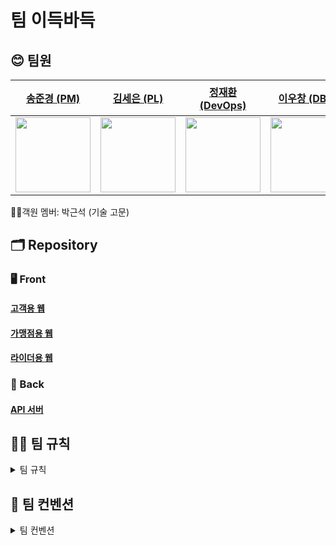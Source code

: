 # 팀 이득바득

## 😊 팀원

| [송준경 (PM)](https://github.com/chk-jk) | [김세은 (PL)](https://github.com/sseen2) | [정재환 (DevOps)](https://github.com/jaehwannnnnn) | [이우창 (DBA)](https://github.com/changi1122) | [한상희 (형상관리자)](https://github.com/sanghee00) |
|:--------:|:--------:|:------------:|:---------:| ----------- |
| <img width="120px" alt="" src="https://avatars.githubusercontent.com/u/105061501?v=4"/> | <img width="120px" alt="" src="https://avatars.githubusercontent.com/u/59137639?v=4"/>  | <img width="120px" alt="" src="https://avatars.githubusercontent.com/u/130552434?v=4"/> | <img width="120px" alt="" src="https://avatars.githubusercontent.com/u/35856754?v=4"/> | <img width="120px" alt="" src="https://avatars.githubusercontent.com/u/77792853?v=4"/> |

👨‍💻객원 멤버: 박근석 (기술 고문)

## 🗂️ Repository

### 🖥️ Front

#### [고객용 웹](https://github.com/Iduk-Baduk/itseats-web-customer)

#### [가맹점용 웹](https://github.com/Iduk-Baduk/itseats-web-owner)

#### [라이더용 웹](https://github.com/Iduk-Baduk/itseats-web-rider)


### 💾 Back

#### [API 서버](https://github.com/Iduk-Baduk/itseats-server)

## 🤝🏻 팀 규칙

<details>
  <summary>팀 규칙</summary>

## 1. 결석 및 지각 규칙

- 사전 공유 필수 (최소 1시간 전)
    - Discord `일정-공유` 채널에 올려주세요!
- 2회 무단 결석 시 팀 회의에서 논의
    - 사전 공유 없이 10분 이상 지각 (무단 경고 1회 / 2회시 결석판정)

## 2. 분쟁 및 갈등 발생 시 중재 절차

- 팀장과 1:1 면담 → 팀장 중재 → 팀 회의에서 공유 및 조정
    - 서로의 입장이 다를 수 있습니다. 감정을 내려놓고 이성적으로 대화합시다.

<aside>
😊 실수가 많을 수 밖에 없습니다! 편안한 분위기 속에서 공유해주세요 :)

</aside>

## 3. 회의 관련

### 3-1. 월요일 미팅 (09시 15분)

- 주간 할 일 및 진행도 공유
- 그 외 간단한 안건들 공유
- 월요일 미팅 이후 데일리 스크럼 진행

### 3-2. 금요일 미팅 (16시 30분)

- 주간 한 일 정리
- 한 주간 피드백

### 3-3. 긴급 회의

회의 안건은 `#회의-안건` 채널에 올려주시면 감사하겠습니다!

## 4. 기록 관련

### 4-1. 데일리 스크럼 (일일)

<aside>
😊 수업 시작 후 소회의실에서 5분~10분간 데일리 스크럼 진행

</aside>

스크럼 내용

- 어제 한 일
- 오늘 할 일
- 막힌 점 / 도움이 필요한 점

간단히 브리핑 이후 Github `dailyScrum` Repo - `Issues` 에 업로드

하루 태스크 완료 시 `Close Issue` , `Discussion`에는 팀장이 정리해서 올립니다.

### 4-2. 주간 스크럼 (주간)

일일 스크럼을 통해 진행된 내용들을 정리하여 Notion `주간 스크럼` 채널에 올립니다.

기록자 → 팀장

### 4-3. 에러 다이어리 (버그리포트)

프로젝트 진행 중 겪은 오류나 예외 상황을 기록합니다.

해결 과정과 깨달은 점을 정리하여 discord `404-not-found` 채널에 올립니다.

### 4-4. TIL 기록

주에 최소 2개씩 TIL 기록을 discord `til` 채팅 채널에 공유해주시길 바랍니다! 우리의 학습을 위해 꾸준히 공유해주시면 감사하겠습니다.

## 5. 건의사항

프로젝트 기간 도중 불편한 점, 개선해야 할 점, 건의할 사항이 있는 경우 discord `#건의사항` 채널에 올려주시면 확인 후 반영 후 개선하겠습니다.

개인간의 건의사항이나 불편한 점은 팀장에게 DM 주시기 바랍니다.

## 6. Reward

주간 TIL 및 에러다이어리 MVP에게는 소정의 기프티콘을 지급해드릴 예정입니다! (금요일 주간미팅에서 선정)

### 6-1. 주간 MVP 선정 기준

- 에러 다이어리 공유 2건 이상
- TIL 2건 이상
- 팀원 피드백 기여도
- PR 참여/리뷰 성실도

### 6-2. Reward 선택

1주차 - 맘스터치 싸이버거 세트

## 7. 역할 및 협업 전략

### 7-1. 팀원 역할 분담표

| 역할 | Main 담당자 | Sub 담당자 | 주요 책임 |
| --- | --- | --- | --- |
| 🧭 PM (Project Manager) | 송준경 | - | 프로젝트 일정 관리, 회의 운영, 산출물 정리 및 제출 |
| 💡 PL (Project Leader) | 김세은 | 정재환 | 기술 방향성 설정, 개발 일정 조율, 기술 이슈 판단 |
| 🛢️ DBA (Database Admin) | 이우창 | 한상희 | DB 모델링, ERD 설계, 트랜잭션 및 쿼리 최적화 |
| ⚙️ DevOps | 정재환 | 송준경 | CI/CD 구축, Docker 환경 설정, 배포 및 운영 자동화 |
| 🧬 형상관리자 (Git 전략 운영) | 한상희 | 이우창 | 브랜치 전략 수립, PR/merge 관리, Git 커밋 로그 정리 |

### 7-2. 역할 간 협업 흐름

- PM ↔ 전원: 회의, 일정, 데일리/주간 스크럼 등 전반 관리 및 지원
- PL ↔ DevOps/DBA: 기술 방향성에 따른 구조 조정, 배포 설계, 성능 문제 조율
- DevOps ↔ 형상관리자: 배포 시점 조율, 브랜치 머지 순서 정리
- DBA ↔ DevOps: 배포 시 DB 마이그레이션 및 데이터 연동 관련 협업

### 7-3. 역할별 산출물 책임

| 역할 | 산출물 |
| --- | --- |
| PM | 회의록, 진행 일정표, 최종 발표자료 초안 |
| PL | 기술 설계 요약, 리팩토링 제안서, 오류 분석 정리 |
| DBA | ERD, DB 스키마 문서, 주요 쿼리 설명 |
| DevOps | CI/CD 구성 문서, Dockerfile, 배포 가이드 |
| 형상관리자 | 브랜치 전략 문서, PR 흐름 정리, 커밋 로그 요약 |

### 7-4. 리스크 대응 및 역할 조정 규칙

- 역할 담당자가 일정 불참 시 → Sub가 자동 대행
- 병목 또는 과중 발생 시 → PM이 팀원 간 업무 재분배
- 기술 난이도 높거나 병렬 진행 어려운 작업 → PL이 우선 도맡아 해결 후 공유
- 역할 갈등 또는 이견 발생 시 → PM이 중재하여 합의안 도출

### 7-5. 역할 순환 및 성장 전략

- 역할은 초기에는 지정된 구조로 운영되며, 스프린트 2회차 이후에는 팀원 희망에 따라 순환 또는 교체 가능합니다.
- 역할 변경을 통해 각자 자신의 관심 분야 또는 약점 보완 가능성 확보를 목표로 합니다.
- 역할 순환 시, 이전 역할에서 작성한 산출물/운영 노하우는 반드시 문서화하여 다음 담당자에게 인수인계합니다.

</details>


## 📖 팀 컨벤션

<details>
  <summary>팀 컨벤션</summary>

## 1. 코딩 컨벤션 (Java + Spring 기준)

| 항목 | 컨벤션 | 예시 |
| --- | --- | --- |
| 클래스명 | PascalCase | `UserController`, `OrderService` |
| 메서드명 | camelCase (동사 시작) | `getUserInfo()`, `saveOrder()` |
| 변수명 | camelCase | `userName`, `orderList` |
| 상수명 | UPPER_SNAKE_CASE | `MAX_RETRY_COUNT` |
| 패키지명 | 소문자, 생략 없는 복합어 연결 | `com.teamname.delivery.order` |
| 중괄호 위치 | 같은 줄에 열고 블록 단위 줄 바꿈 | `public void foo() {}` |
| 공백 | 연산자, 콤마 뒤 공백 | `if (a == b)` |
| 주석 | JavaDoc: Public 클래스/메서드에 작성 / 내부는 `//` | `/** 설명 */` |

> 의미 있는 공개 메서드에 JavaDoc 주석 필수, 내부 로직은 선택적으로 작성
> 

### 1-1. 디렉토리 구조 (DDD Lite + 기능 중심)

```
src/main/java/com/teamname/project
├── global          // 공통 설정, 예외 처리
├── user
│   ├── controller
│   ├── service
│   ├── repository
│   ├── domain
│   └── dto
└── order
    ├── controller
    └── ...

```

## 2. 테스트 컨벤션

<aside>
😊전제: 빠른 개발 상황에서는 테스트에 우선순위 부여

### 💡 전략 요약

- "테스트 범위는 좁게, 효과는 크게"
- 서비스 계층 중심 + 핵심 유즈케이스 우선

서비스레이어 단에서 단위 테스트 ← 필수
비즈니스 로직에 대한 단위 테스트를 중심으로 진행
시간 여유 있으면 컨트롤러 단에서 통합 테스트 진행

</aside>

### 2-1. 컨트롤러 단 테스트

| 생략 가능 | 테스트 권장 |
| --- | --- |
| 단순 라우팅, 파라미터 매핑 | 복잡한 RequestBody / 인증/인가 / 커스텀 예외 |

> ✅ 실무에서도 컨트롤러 테스트는 일부만 작성

### 2-2. 서비스 계층 테스트

- 비즈니스 로직 핵심 위치
- 리팩토링 후 안정성 확보
- Mock으로 의존성 최소화

```java
@ExtendWith(MockitoExtension.class)
class UserServiceTest {
    @Mock UserRepository userRepository;
    @InjectMocks UserService userService;

    @Test
    void 사용자_조회_성공() {
        User user = new User(1L, "준경");
        given(userRepository.findById(1L)).willReturn(Optional.of(user));
        User result = userService.getUserById(1L);
        assertEquals("준경", result.getName());
    }
}
```

### 2-3. 테스트 작성 전략

| 전략 | 설명 | 예시 |
| --- | --- | --- |
| 🎯 핵심 유즈케이스 우선 | 반드시 작동해야 할 기능 | 로그인, 결제 등 |
| 🧱 서비스 계층 중심 | DB 상호작용 포함 영역 | Repository는 Mock |
| ⚠️ 에러/예외 처리 | 잘못된 요청 시 로직 확인 | 존재하지 않는 ID 등 |
| 📦 TLD 허용 | 테스트 후 보완 가능 | `// TODO:` 명시 |

### 2-4. 팀 테스트 규칙

```markdown
- 서비스 계층 테스트는 필수 (Mock 사용)
- 컨트롤러 테스트는 인증/예외 등 필수 항목만 작성
- 테스트 클래스명: XyzServiceTest
- Given - When - Then 구조 유지
- 미작성 시 TODO 또는 @Disabled 명시
```

### 2-5. 테스트 최소 템플릿

```java
@Test
@DisplayName("로그인 성공 시 사용자 정보 반환")
void loginSuccess() {
    // Given
    LoginRequest req = new LoginRequest("id", "pw");
    given(authService.login(req)).willReturn(token);

    // When
    String result = authService.login(req);

    // Then
    assertThat(result).isNotNull();
}

```

## 3. 어노테이션 컨벤션

### 3-1. 클래스 단위

| 용도 | 어노테이션 | 주의사항 |
| --- | --- | --- |
| Controller | @RestController | @Controller + @ResponseBody 간략화 |
| Service | @Service | 비즈니스 로직 위치 |
| Repository | @Repository | 예외 변환 포함 |
| Config | @Configuration | 설정 클래스 전용 |
| 기타 빈 | @Component | 구체 어노테이션 없는 경우만 사용 |
| 생성자 주입 | @RequiredArgsConstructor | Lombok 사용, final 필드만 |

### 3-2. 메서드 단위

| 용도 | 어노테이션 | 주의사항 |
| --- | --- | --- |
| API 경로 | @GetMapping 등 | 명확한 HTTP 메서드 구분 |
| 요청 파라미터 | @RequestBody 등 | 생략 금지 |
| 권한 처리 | @PreAuthorize | Security 권한 처리 |
| 예외 처리 | @RestControllerAdvice | 전역 처리 구분 필요 |
| 트랜잭션 | @Transactional | readOnly 분리 명시 |

### 3-3. 필드/생성자 단위

| 어노테이션 | 용도 | 주의사항 |
| --- | --- | --- |
| @Autowired | 의존성 주입 | 생성자 주입 권장 |
| @Value | 설정 주입 | yml 변수명 명시 |
| Lombok | @Builder, @Getter 등 | 팀 내 일관성 유지 필요 |

### 3-4. 어노테이션 사용 원칙

```markdown
- 모든 클래스에 역할 어노테이션 명시
- 생성자 주입 + Lombok 사용 통일 (@RequiredArgsConstructor)
- REST API 경로는 HTTP 메서드 어노테이션 사용
- 파라미터 어노테이션 생략 금지
- 예외는 @RestControllerAdvice 기반 처리
- @Transactional은 서비스 계층에만 사용 (readOnly 여부 포함)
- Lombok 사용 범위는 사전 합의하여 통일
```

## 4. 브랜치 및 PR 규칙

### 4-1. 브랜치 명명

| 유형 | 접두어 | 예시 |
| --- | --- | --- |
| 기능 | `feat/` | `feat/order-api` |
| 버그 수정 | `fix/` | `fix/order-404-error` |
| 문서 | `docs/` | `docs/swagger-update` |
| 설정 | `chore/` | `chore/docker-setup` |
| 테스트 | `test/` | `test/user-service` |
| 리팩토링 | `refactor/` | `refactor/user-controller` |

> 이슈 번호 연결 예시: `feature/#11-order-api`
> 

### 4-2. 머지 규칙

| 항목 | 설명 |
| --- | --- |
| 병합 흐름 | `feature/*` → `dev` → `main`  |
| `main` 직접 머지 금지 | `dev` 통합 후 `main`반영 |
| PR 리뷰 필수 | 1명 이상 리뷰 필요 |
| 팀장 승인 | 리뷰 후 팀장 머지, 부재 시 2명 이상 확인 |
| 머지 방식 | **Squash Merge** 사용 권장 |
| 충돌 발생 | 작성자가 해결 후 다시 PR |
| 보호 브랜치 | `main/dev`에 Branch Protection 설정 |

### Squash Merge 요약

- 여러 커밋을 하나로 압축하여 머지
- 커밋 로그 간결, 리뷰 목적 명확
- 기능 단위로 revert 가능

```markdown
- 모든 feature 브랜치는 dev로 Squash Merge
- 커밋 메시지는 기능 단위 요약 + 이슈번호 포함
  예: feat: 로그인 기능 구현 (#5)
- main 브랜치는 dev에서만 머지
```

## 5. 커밋 컨벤션 (Semantic Commit)

### 5-1. 형식: `<type>(<scope>): <subject>`

> scope는 선택, subject는 현재 시제로
> 

### 5-2. 주요 타입

| 타입 | 설명 |
| --- | --- |
| feat | 새로운 기능 |
| fix | 버그 수정 |
| docs | 문서 수정 |
| style | 코드 포맷팅 (기능 변화 없음) |
| refactor | 리팩토링 |
| test | 테스트 추가/수정 |
| chore | 설정 변경, 빌드 작업 등 |

```bash
feat: 결제 기능 추가
fix(login): 잘못된 비밀번호 처리 로직 수정
```

### 5-3. 작성 원칙

- 한글로 명확히 작성 ("의미 없는 메시지 지양")
- 현재 시제, 간결하고 목적 명확하게 작성
- 기능 단위로 커밋 구분

</details>
